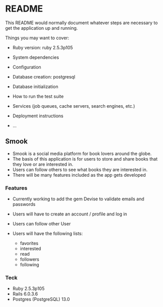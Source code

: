 # README

This README would normally document whatever steps are necessary to get the
application up and running.

Things you may want to cover:

* Ruby version: ruby 2.5.3p105

* System dependencies

* Configuration

* Database creation: postgresql

* Database initialization

* How to run the test suite

* Services (job queues, cache servers, search engines, etc.)

* Deployment instructions

* ...

## Smook

* Smook is a social media platform for book lovers around the globe.
* The basis of this application is for users to store and share books that they love or are interested in.
* Users can follow others to see what books they are interested in.
* There will be many features included as the app gets developed

### Features

* Currently working to add the gem Devise to validate emails and passwords

* Users will have to create an account / profile and log in
* Users can follow other User
* Users will have the following lists:
  - favorites
  - interested
  - read
  - followers
  - following

### Teck

* Ruby 2.5.3p105
* Rails 6.0.3.6
* Postgres (PostgreSQL) 13.0
